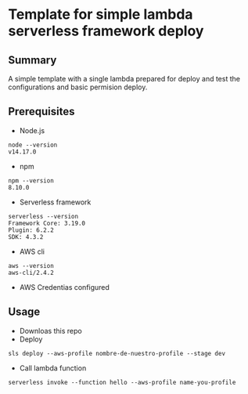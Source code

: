 # Template for simple lambda serverless framework deploy

## Summary
A simple template with a single lambda prepared for deploy and test the configurations and basic permision deploy.

## Prerequisites


- Node.js
```
node --version    
v14.17.0
```

- npm
```
npm --version
8.10.0
```

- Serverless framework
```
serverless --version
Framework Core: 3.19.0
Plugin: 6.2.2
SDK: 4.3.2
```

- AWS cli
```
aws --version
aws-cli/2.4.2 
```
- AWS Credentias configured

## Usage

- Downloas this repo 
- Deploy
```
sls deploy --aws-profile nombre-de-nuestro-profile --stage dev
```

- Call lambda function
```
serverless invoke --function hello --aws-profile name-you-profile
```

